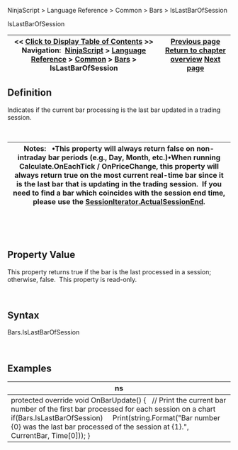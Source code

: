 ﻿


NinjaScript \> Language Reference \> Common \> Bars \> IsLastBarOfSession






















IsLastBarOfSession







| \<\< [Click to Display Table of Contents](islastbarofsession.md) \>\> **Navigation:**     [NinjaScript](ninjascript-1.md) \> [Language Reference](language_reference_wip-1.md) \> [Common](common-1.md) \> [Bars](bars-1.md) \> IsLastBarOfSession | [Previous page](isfirstbarofsessionbyindex-1.md) [Return to chapter overview](bars-1.md) [Next page](isresetonnewtradingday-1.md) |
| --- | --- |











## Definition


Indicates if the current bar processing is the last bar updated in a trading session.


 




| Notes:   •This property will always return false on non\-intraday bar periods (e.g., Day, Month, etc.)•When running Calculate.OnEachTick / OnPriceChange, this property will always return true on the most current real\-time bar since it is the last bar that is updating in the trading session.  If you need to find a bar which coincides with the session end time, please use the [SessionIterator.ActualSessionEnd](actualsessionend-1.md). |
| --- |



 


 


## Property Value


This property returns true if the bar is the last processed in a session; otherwise, false.  This property is read\-only.


 


## Syntax
Bars.IsLastBarOfSession


 


## Examples




| ns |
| --- |
| protected override void OnBarUpdate() {    // Print the current bar number of the first bar processed for each session on a chart    if(Bars.IsLastBarOfSession)      Print(string.Format("Bar number {0} was the last bar processed of the session at {1}.", CurrentBar, Time\[0])); } |









